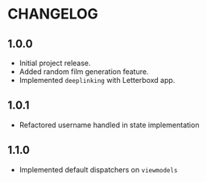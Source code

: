 # CHANGELOG

## 1.0.0
- Initial project release.
- Added random film generation feature.
- Implemented `deeplinking` with Letterboxd app.

## 1.0.1
- Refactored username handled in state implementation

## 1.1.0
- Implemented default dispatchers on `viewmodels`